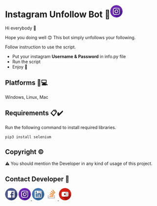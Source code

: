 # Instagram Unfollow Bot :robot:<img src="https://github.com/bazzazi/RequiredImages/blob/main/instagram.png" width="40px"/>
Hi everybody :wave:

Hope you doing well :blush:
This bot simply unfollows your following.


Follow instruction to use the script.
- Put your instagram **Username & Password** in info.py file
- Run the script
- Enjoy 🙂


## Platforms :iphone::computer:
Windows, Linux, Mac

## Requirements :clipboard::heavy_check_mark:
Run the following command to install required libraries.

```
pip3 install selenium
```


## Copyright :copyright:
:warning: You should mention the Developer in any kind of usage of this project.


## Contact Developer :link:
<p align="left">
  <a href="https://www.facebook.com/bazzazi" target="_blank" rel="noreferrer"> <img src="https://github.com/bazzazi/RequiredImages/blob/main/facebook.png" width="40px"/></a>
  <a href="http://www.instagram.com/bazzazi" target="_blank" rel="noreferrer"> <img src="https://github.com/bazzazi/RequiredImages/blob/main/instagram.png" width="40px"/> </a>
  <a href="https://www.linkedin.com/in/bazzazi/" target="_blank" rel="noreferrer"><img src="https://github.com/bazzazi/RequiredImages/blob/main/linkedin.png" width="40px"/></a>
  <a href="https://www.stackoverflow.com/users/22125953" target="_blank" rel="noreferrer"><img src="https://github.com/bazzazi/RequiredImages/blob/main/stackoverflow.png" width="40px"/> </a>
  <a href="https://www.youtube.com/@bazzazi" target="_blank" rel="noreferrer"><img src="https://github.com/bazzazi/RequiredImages/blob/main/youtube.png" width="40px"/>  </a>
</p>
